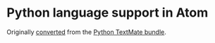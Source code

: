 # Python language support in Atom

Originally [converted](http://atom.io/docs/latest/converting-a-text-mate-bundle)
from the [Python TextMate bundle](https://github.com/textmate/python.tmbundle).
